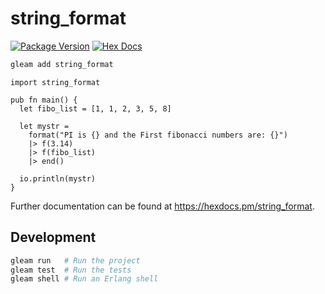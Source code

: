 # string_format

[![Package Version](https://img.shields.io/hexpm/v/string_format)](https://hex.pm/packages/string_format)
[![Hex Docs](https://img.shields.io/badge/hex-docs-ffaff3)](https://hexdocs.pm/string_format/)

```sh
gleam add string_format
```
```gleam
import string_format

pub fn main() {
  let fibo_list = [1, 1, 2, 3, 5, 8]

  let mystr =
    format("PI is {} and the First fibonacci numbers are: {}")
    |> f(3.14)
    |> f(fibo_list)
    |> end()

  io.println(mystr)
}
```

Further documentation can be found at <https://hexdocs.pm/string_format>.

## Development

```sh
gleam run   # Run the project
gleam test  # Run the tests
gleam shell # Run an Erlang shell
```
